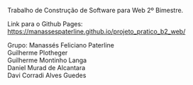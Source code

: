 Trabalho de Construção de Software para Web 2º Bimestre.

Link para o Github Pages: https://manassespaterline.github.io/projeto_pratico_b2_web/

Grupo:
Manassés Feliciano Paterline \
Guilherme Plotheger \
Guilherme Montinho Langa \
Daniel Murad de Alcantara \
Davi Corradi Alves Guedes
